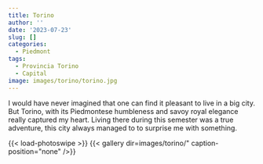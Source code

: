 ```yaml
---
title: Torino
author: ''
date: '2023-07-23'
slug: []
categories:
  - Piedmont
tags:
  - Provincia Torino
  - Capital
image: images/torino/torino.jpg
---
```


I would have never imagined that one can find it pleasant to live in a big city. But Torino, with its Piedmontese humbleness and savoy royal elegance really captured my heart. Living there during this semester was a true adventure, this city always managed to to surprise me with something.

{{< load-photoswipe >}}
{{< gallery dir=images/torino/" caption-position="none" />}}
